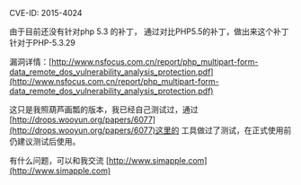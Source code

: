 CVE-ID:	2015-4024

由于目前还没有针对php 5.3 的补丁， 通过对比PHP5.5的补丁，做出来这个补丁 针对于PHP-5.3.29 


漏洞详情：[http://www.nsfocus.com.cn/report/php_multipart-form-data_remote_dos_vulnerability_analysis_protection.pdf](http://www.nsfocus.com.cn/report/php_multipart-form-data_remote_dos_vulnerability_analysis_protection.pdf)



这只是我照葫芦画瓢的版本，我已经自己测试过，通过[http://drops.wooyun.org/papers/6077](http://drops.wooyun.org/papers/6077)这里的 工具做过了测试，在正式使用前仍建议测试后使用。


有什么问题，可以和我交流 [http://www.simapple.com](http://www.simapple.com)